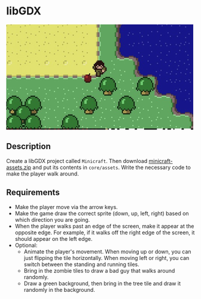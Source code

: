 # libGDX

![screenshot](screenshot.jpg)

## Description

Create a libGDX project called `Minicraft`. Then download [minicraft-assets.zip](https://github.com/oakes/java-assignments/raw/master/curriculum/assets/minicraft-assets.zip) and put its contents in `core/assets`. Write the necessary code to make the player walk around.

## Requirements

* Make the player move via the arrow keys.
* Make the game draw the correct sprite (down, up, left, right) based on which direction you are going.
* When the player walks past an edge of the screen, make it appear at the opposite edge. For example, if it walks off the right edge of the screen, it should appear on the left edge.
* Optional:
  * Animate the player's movement. When moving up or down, you can just flipping the tile horizontally. When moving left or right, you can switch between the standing and running tiles.
  * Bring in the zombie tiles to draw a bad guy that walks around randomly.
  * Draw a green background, then bring in the tree tile and draw it randomly in the background.
